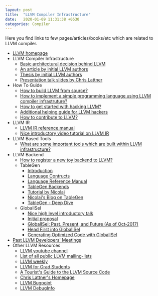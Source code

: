 ```yaml
---
layout: post
title:  "LLVM Compiler Infrastructure"
date:   2020-01-09 11:31:38 +0530
categories: Compiler
---
```


Here you find links to few pages/articles/books/etc which are related to LLVM compiler.

* [LLVM homepage][11]
* LLVM Compiler Infrastructure
  * [Basic architectural decision behind LLVM][1]
  * [An article by initial LLVM authors][2]
  * [Thesis by initial LLVM authors][4]
  * [Presentation talk slides by Chris Lattner][3]
* How To Guide
  * [How to build LLVM from source?][5]
  * [How to implement a simple programming language using LLVM compiler infrastruture?][6]
  * [How to get started with hacking LLVM?][7]
  * [Additional helping guide for LLVM hackers][8]
  * [How to contribute to LLVM?][21]
* LLVM IR
  * [LLVM IR reference manual][9]
  * [Nice introductory video tutorial on LLVM IR][23]
* LLVM Based Tools
  * [What are some important tools which are built within LLVM infrastructure?][10]
* LLVM Backend
  * [How to register a new toy backend to LLVM?][20]
  * TableGen
    * [Introduction][24]
    * [Language Contructs][25]
    * [Language Reference Manual][26]
    * [TableGen Backends][30]
    * [Tutorial by Nicolai][27]
    * [Nicolai's Blog on TableGen][28]
    * [TableGen - Deep Dive][29]
  * GlobalISel
    * [Nice high level introductory talk][22]
    * [Initial proposal][32]
    * [GlobalISel: Past, Present, and Future (As of Oct-2017)][33]
    * [Head First into GlobalISel][34]
    * [Generating Optimized Code with GlobalISel][35]
* [Past LLVM Developers' Meetings][31]
* Other LLVM Resources
  * [LLVM youtube channel][12]
  * [List of all public LLVM mailing-lists][13]
  * [LLVM weekly][14]
  * [LLVM for Grad Students][15]
  * [A Tourist's Guide to the LLVM Source Code][16]
  * [Chris Lattner's Homepage][17]
  * [LLVM Bugpoint][18]
  * [LLVM DebugInfo][19]

[1]: http://www.aosabook.org/en/llvm.html
[2]: /files/LLVM/2004-01-30-CGO-LLVM.pdf
[3]: /files/LLVM/2008-10-04-ACAT-LLVM-Intro.pdf
[4]: /files/LLVM/2002-12-LattnerMSThesis.pdf
[5]: https://llvm.org/docs/GettingStarted.html
[6]: https://llvm.org/docs/tutorial/index.html
[7]: https://llvm.org/docs/ProgrammersManual.html
[8]: https://llvm.org/docs/UserGuides.html
[9]: https://llvm.org/docs/Reference.html
[10]: https://llvm.org/docs/CommandGuide/index.html
[11]: https://llvm.org/
[12]: https://www.youtube.com/channel/UCv2_41bSAa5Y_8BacJUZfjQ/feed
[13]: http://lists.llvm.org/mailman/listinfo
[14]: http://llvmweekly.org/
[15]: https://www.cs.cornell.edu/~asampson/blog/llvm.html
[16]: https://blog.regehr.org/archives/1453
[17]: http://www.nondot.org/sabre/
[18]: http://logan.tw/posts/2014/11/26/llvm-bugpoint/
[19]: https://wiki.aalto.fi/display/t1065450/LLVM+DebugInfo
[20]: https://github.com/llvm/llvm-project/pull/94
[21]: https://llvm.org/docs/GettingInvolved.html
[22]: https://www.youtube.com/watch?v=d6dF6E4BPeU
[23]: https://www.youtube.com/watch?v=m8G_S5LwlTo
[24]: https://llvm.org/docs/TableGen/
[25]: https://llvm.org/docs/TableGen/LangIntro.html
[26]: https://llvm.org/docs/TableGen/LangRef.html
[27]: https://www.youtube.com/watch?v=45gmF77JFBY
[28]: http://nhaehnle.blogspot.com/2018/02/tablegen-1-what-has-tablegen-ever-done.html
[29]: /files/LLVM/tablegen-deepdive.pdf
[30]: https://llvm.org/docs/TableGen/BackEnds.html
[31]: https://llvm.org/devmtg/
[32]: https://www.youtube.com/watch?v=F6GGbYtae3g&index=2&list=PL_R5A0lGi1AA4Lv2bBFSwhgDaHvvpVU21
[33]: https://www.youtube.com/watch?v=McByO0QgqCY&feature=youtu.be
[34]: https://www.youtube.com/watch?v=Zh4R40ZyJ2k
[35]: https://www.youtube.com/watch?v=8427bl_7k1g
